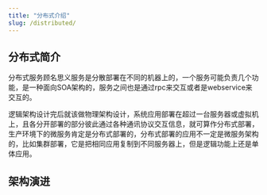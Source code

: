 ```yaml
---
title: "分布式介绍"
slug: /distributed/
---
```


## 分布式简介

分布式服务顾名思义服务是分散部署在不同的机器上的，一个服务可能负责几个功能，是一种面向SOA架构的，服务之间也是通过rpc来交互或者是webservice来交互的。

逻辑架构设计完后就该做物理架构设计，系统应用部署在超过一台服务器或虚拟机上，且各分开部署的部分彼此通过各种通讯协议交互信息，就可算作分布式部署，生产环境下的微服务肯定是分布式部署的，分布式部署的应用不一定是微服务架构的，比如集群部署，它是把相同应用复制到不同服务器上，但是逻辑功能上还是单体应用。

## 架构演进